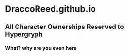 # DraccoReed.github.io
## All Character Ownerships Reserved to Hypergryph
### What? why are you even here
